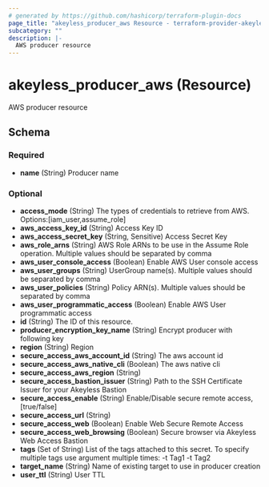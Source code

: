 ```yaml
---
# generated by https://github.com/hashicorp/terraform-plugin-docs
page_title: "akeyless_producer_aws Resource - terraform-provider-akeyless"
subcategory: ""
description: |-
  AWS producer resource
---
```


# akeyless_producer_aws (Resource)

AWS producer resource



<!-- schema generated by tfplugindocs -->
## Schema

### Required

- **name** (String) Producer name

### Optional

- **access_mode** (String) The types of credentials to retrieve from AWS. Options:[iam_user,assume_role]
- **aws_access_key_id** (String) Access Key ID
- **aws_access_secret_key** (String, Sensitive) Access Secret Key
- **aws_role_arns** (String) AWS Role ARNs to be use in the Assume Role operation. Multiple values should be separated by comma
- **aws_user_console_access** (Boolean) Enable AWS User console access
- **aws_user_groups** (String) UserGroup name(s). Multiple values should be separated by comma
- **aws_user_policies** (String) Policy ARN(s). Multiple values should be separated by comma
- **aws_user_programmatic_access** (Boolean) Enable AWS User programmatic access
- **id** (String) The ID of this resource.
- **producer_encryption_key_name** (String) Encrypt producer with following key
- **region** (String) Region
- **secure_access_aws_account_id** (String) The aws account id
- **secure_access_aws_native_cli** (Boolean) The aws native cli
- **secure_access_aws_region** (String)
- **secure_access_bastion_issuer** (String) Path to the SSH Certificate Issuer for your Akeyless Bastion
- **secure_access_enable** (String) Enable/Disable secure remote access, [true/false]
- **secure_access_url** (String)
- **secure_access_web** (Boolean) Enable Web Secure Remote Access
- **secure_access_web_browsing** (Boolean) Secure browser via Akeyless Web Access Bastion
- **tags** (Set of String) List of the tags attached to this secret. To specify multiple tags use argument multiple times: -t Tag1 -t Tag2
- **target_name** (String) Name of existing target to use in producer creation
- **user_ttl** (String) User TTL


